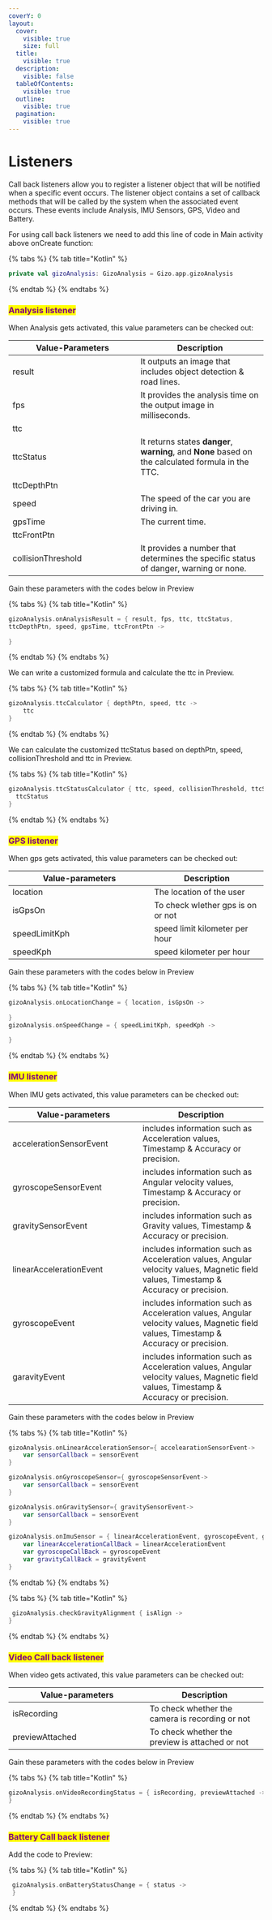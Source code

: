 ```yaml
---
coverY: 0
layout:
  cover:
    visible: true
    size: full
  title:
    visible: true
  description:
    visible: false
  tableOfContents:
    visible: true
  outline:
    visible: true
  pagination:
    visible: true
---
```


# Listeners

Call back listeners allow you to register a listener object that will be notified when a specific event occurs. The listener object contains a set of callback methods that will be called by the system when the associated event occurs. These events include Analysis, IMU Sensors, GPS, Video and Battery.

For using call back listeners we need to add this line of code in Main activity above onCreate function:

{% tabs %}
{% tab title="Kotlin" %}
```kotlin
private val gizoAnalysis: GizoAnalysis = Gizo.app.gizoAnalysis
```
{% endtab %}
{% endtabs %}

### <mark style="color:purple;">Analysis listener</mark>

When Analysis gets activated, this value parameters can be checked out:

<table><thead><tr><th width="237">Value-Parameters</th><th>Description</th></tr></thead><tbody><tr><td>result</td><td>It outputs an image that includes object detection &#x26; road lines.</td></tr><tr><td>fps</td><td>It provides the analysis time on the output image in milliseconds.</td></tr><tr><td>ttc</td><td></td></tr><tr><td>ttcStatus</td><td>It returns states <strong>danger</strong>, <strong>warning</strong>, and <strong>None</strong> based on the calculated formula in the TTC.</td></tr><tr><td>ttcDepthPtn</td><td></td></tr><tr><td>speed</td><td>The speed of the car you are driving in.</td></tr><tr><td>gpsTime</td><td>The current time.</td></tr><tr><td>ttcFrontPtn</td><td></td></tr><tr><td>collisionThreshold </td><td>It provides a number that determines the specific status of danger, warning or none.</td></tr></tbody></table>



Gain these parameters with the codes below in Preview

{% tabs %}
{% tab title="Kotlin" %}
```kotlin
gizoAnalysis.onAnalysisResult = { result, fps, ttc, ttcStatus,
ttcDepthPtn, speed, gpsTime, ttcFrontPtn ->
 
}
```
{% endtab %}
{% endtabs %}



We can write a customized formula and calculate the ttc in Preview.

{% tabs %}
{% tab title="Kotlin" %}
```kotlin
gizoAnalysis.ttcCalculator { depthPtn, speed, ttc ->
    ttc
}
```
{% endtab %}
{% endtabs %}



We can calculate the customized ttcStatus based on depthPtn, speed, collisionThreshold and ttc in Preview.

{% tabs %}
{% tab title="Kotlin" %}
```kotlin
gizoAnalysis.ttcStatusCalculator { ttc, speed, collisionThreshold, ttcStatus ->
  ttcStatus
}
```
{% endtab %}
{% endtabs %}

###

### <mark style="color:purple;">GPS listener</mark>

When gps gets activated, this value parameters can be checked out:

<table><thead><tr><th width="264">Value-parameters</th><th>Description</th></tr></thead><tbody><tr><td>location</td><td>The location of the user</td></tr><tr><td>isGpsOn</td><td>To check wاether gps is on or not</td></tr><tr><td>speedLimitKph</td><td>speed limit kilometer per hour</td></tr><tr><td>speedKph</td><td>speed kilometer per hour</td></tr></tbody></table>



Gain these parameters with the codes below in Preview

{% tabs %}
{% tab title="Kotlin" %}
```kotlin
gizoAnalysis.onLocationChange = { location, isGpsOn ->
   
}
gizoAnalysis.onSpeedChange = { speedLimitKph, speedKph ->
    
}
```
{% endtab %}
{% endtabs %}

###

### <mark style="color:purple;">IMU  listener</mark>

When IMU gets activated, this value parameters can be checked out:

<table><thead><tr><th width="241">Value-parameters</th><th>Description</th></tr></thead><tbody><tr><td>accelerationSensorEvent</td><td>includes information such as Acceleration values, Timestamp &#x26; Accuracy or precision.</td></tr><tr><td>gyroscopeSensorEvent</td><td>includes information such as Angular velocity values, Timestamp &#x26; Accuracy or precision.</td></tr><tr><td>gravitySensorEvent</td><td>includes information such as Gravity values, Timestamp &#x26; Accuracy or precision.</td></tr><tr><td>linearAccelerationEvent</td><td>includes information such as Acceleration values, Angular velocity values, Magnetic field values, Timestamp &#x26; Accuracy or precision.</td></tr><tr><td>gyroscopeEvent</td><td>includes information such as Acceleration values, Angular velocity values, Magnetic field values, Timestamp &#x26; Accuracy or precision.</td></tr><tr><td>garavityEvent</td><td>includes information such as Acceleration values, Angular velocity values, Magnetic field values, Timestamp &#x26; Accuracy or precision.</td></tr></tbody></table>



Gain these parameters with the codes below in Preview

{% tabs %}
{% tab title="Kotlin" %}
```kotlin
gizoAnalysis.onLinearAccelerationSensor={ accelearationSensorEvent->
    var sensorCallback = sensorEvent
}

gizoAnalysis.onGyroscopeSensor={ gyroscopeSensorEvent->
    var sensorCallback = sensorEvent
}

gizoAnalysis.onGravitySensor={ gravitySensorEvent->
    var sensorCallback = sensorEvent
}

gizoAnalysis.onImuSensor = { linearAccelerationEvent, gyroscopeEvent, gravityEvent ->
    var linearAccelerationCallBack = linearAccelerationEvent
    var gyroscopeCallBack = gyroscopeEvent
    var gravityCallBack = gravityEvent
}


```
{% endtab %}
{% endtabs %}







{% tabs %}
{% tab title="Kotlin" %}
```kotlin
 gizoAnalysis.checkGravityAlignment { isAlign ->
}
```
{% endtab %}
{% endtabs %}



### <mark style="color:purple;">Video Call back listener</mark>

When video gets activated, this value parameters can be checked out:

<table><thead><tr><th width="255">Value-parameters</th><th>Description</th></tr></thead><tbody><tr><td>isRecording</td><td>To check whether the camera is recording or not</td></tr><tr><td>previewAttached</td><td>To check whether the preview is attached or not</td></tr></tbody></table>



Gain these parameters with the codes below in Preview

{% tabs %}
{% tab title="Kotlin" %}
```kts
gizoAnalysis.onVideoRecordingStatus = { isRecording, previewAttached ->
}
```
{% endtab %}
{% endtabs %}



### <mark style="color:purple;">Battery Call back listener</mark>

Add the code to Preview:

{% tabs %}
{% tab title="Kotlin" %}
```kotlin
 gizoAnalysis.onBatteryStatusChange = { status ->
 }
```
{% endtab %}
{% endtabs %}
